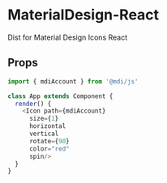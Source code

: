 # MaterialDesign-React

Dist for Material Design Icons React

## Props

```javascript
import { mdiAccount } from '@mdi/js'

class App extends Component {
  render() {
    <Icon path={mdiAccount}
      size={1}
      horizontal
      vertical
      rotate={90}
      color="red"
      spin/>
  }
} 
```